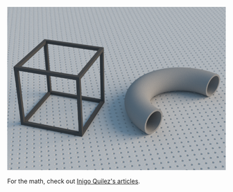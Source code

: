 ![Sample 1](sample1.png)

For the math, check out [Inigo Quilez's articles](https://iquilezles.org/www/index.htm).
